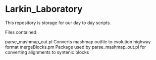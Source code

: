 # Larkin_Laboratory
This repository is storage for our day to day scripts.


Files contained:

parse_mashmap_out.pl 
  Converts mashmap outfile to evolution highway format
mergeBlocks.pm
  Package used by parse_mashmap_out.pl for converting alignments to syntenic blocks
